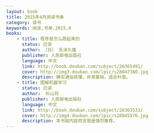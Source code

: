 ```yaml
---
layout: book
title: 2015年4月阅读书单
category: 读书
keywords: 阅读,书单,2015.4
books: 
    - title: 程序是怎么跑起来的
      status: 已读
      author: ［日］ 矢泽久雄 
      publisher: 人民邮电出版社
      language: 中文
      link: http://book.douban.com/subject/26365491/
      cover: http://img3.douban.com/lpic/s28047380.jpg
      description: 确实通俗易懂，非常基础，适合科普。
    - title: 图解机器学习
      status: 已读
      author:  杉山将 
      publisher: 人民邮电出版社
      language: 中文
      link: http://book.douban.com/subject/26363531/
      cover: http://img4.douban.com/lpic/s28045576.jpg
      description: 本书就内容而言我是强烈推荐。
---
```


